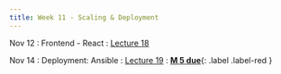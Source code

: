 ```yaml
---
title: Week 11 - Scaling & Deployment
---
```


Nov 12
: Frontend - React
  : [Lecture 18](../assets/lectures/lecture18/under-construction-gif-17.gif)


Nov 14
: Deployment: Ansible 
  : [Lecture 19]((../assets/lectures/lecture19/under-construction-gif-17.gif)
)
: [**M 5 due**](https://harvard-iacs.github.io/2024-AC215/milestone5/){: .label .label-red }
